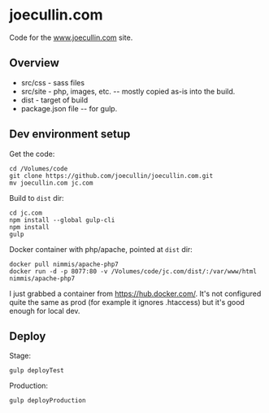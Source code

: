 # joecullin.com

Code for the www.joecullin.com site.

## Overview

- src/css - sass files
- src/site - php, images, etc. -- mostly copied as-is into the build.
- dist - target of build
- package.json file -- for gulp.


## Dev environment setup

Get the code:
```
cd /Volumes/code
git clone https://github.com/joecullin/joecullin.com.git
mv joecullin.com jc.com
```

Build to `dist` dir:
```
cd jc.com
npm install --global gulp-cli
npm install
gulp
```

Docker container with php/apache, pointed at `dist` dir:
```
docker pull nimmis/apache-php7
docker run -d -p 8077:80 -v /Volumes/code/jc.com/dist/:/var/www/html nimmis/apache-php7
```

I just grabbed a container from https://hub.docker.com/. It's not configured quite the same as prod (for example it ignores .htaccess) but it's good enough for local dev.

## Deploy

Stage:
```
gulp deployTest
```
Production:
```
gulp deployProduction
```